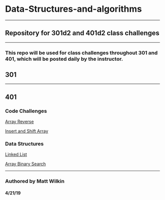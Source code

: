 # Data-Structures-and-algorithms
--------

## Repository for 301d2 and 401d2 class challenges
________

### This repo will be used for class challenges throughout 301 and 401, which will be posted daily by the instructor.

## 301

____

## 401 

### Code Challenges 

[Array Reverse](https://github.com/mwilkin/data-structures-and-algorithms/tree/array_shift/code-challenges/401/arrayReverse)

[Insert and Shift Array](https://github.com/mwilkin/data-structures-and-algorithms/tree/array_shift/code-challenges/401/arrayShift)

### Data Structures

[Linked List](https://github.com/mwilkin/data-structures-and-algorithms/data-structures/linkedList)


[Array Binary Search](https://github.com/mwilkin/data-structures-and-algorithms/tree/array_shift/code-challenges/401/arrayBinarySearch)


_____
### Authored by Matt Wilkin

#### 4/21/19
